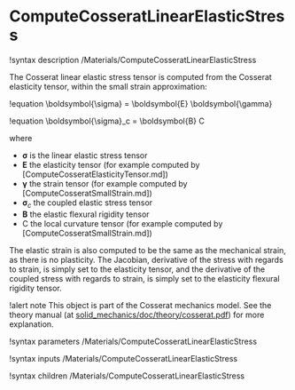 # ComputeCosseratLinearElasticStress

!syntax description /Materials/ComputeCosseratLinearElasticStress

The Cosserat linear elastic stress tensor is computed from the Cosserat elasticity tensor, within the small strain approximation:

!equation
\boldsymbol{\sigma} = \boldsymbol{E} \boldsymbol{\gamma}

!equation
\boldsymbol{\sigma}_c = \boldsymbol{B} C

where

- $\boldsymbol{\sigma}$ is the linear elastic stress tensor
- $\boldsymbol{E}$ the elasticity tensor (for example computed by [ComputeCosseratElasticityTensor.md])
- $\boldsymbol{\gamma}$ the strain tensor (for example computed by [ComputeCosseratSmallStrain.md])
- $\boldsymbol{\sigma}_c$ the coupled elastic stress tensor
- $\boldsymbol{B}$ the elastic flexural rigidity tensor
- C the local curvature tensor (for example computed by [ComputeCosseratSmallStrain.md])

The elastic strain is also computed to be the same as the mechanical strain, as there is no plasticity.
The Jacobian, derivative of the stress with regards to strain, is simply set to the elasticity tensor,
and the derivative of the coupled stress with regards to strain, is simply set to the elasticity flexural rigidity tensor.

!alert note
This object is part of the Cosserat mechanics model. See the theory manual (at [solid_mechanics/doc/theory/cosserat.pdf](https://github.com/idaholab/moose/tree/next/modules/solid_mechanics/doc/theory/cosserat.pdf))
for more explanation.

!syntax parameters /Materials/ComputeCosseratLinearElasticStress

!syntax inputs /Materials/ComputeCosseratLinearElasticStress

!syntax children /Materials/ComputeCosseratLinearElasticStress
